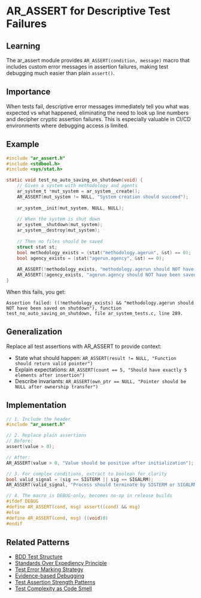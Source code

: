# AR_ASSERT for Descriptive Test Failures

## Learning
The ar_assert module provides `AR_ASSERT(condition, message)` macro that includes custom error messages in assertion failures, making test debugging much easier than plain `assert()`.

## Importance
When tests fail, descriptive error messages immediately tell you what was expected vs what happened, eliminating the need to look up line numbers and decipher cryptic assertion failures. This is especially valuable in CI/CD environments where debugging access is limited.

## Example
```c
#include "ar_assert.h"
#include <stdbool.h>
#include <sys/stat.h>

static void test_no_auto_saving_on_shutdown(void) {
    // Given a system with methodology and agents
    ar_system_t *mut_system = ar_system__create();
    AR_ASSERT(mut_system != NULL, "System creation should succeed");
    
    ar_system__init(mut_system, NULL, NULL);
    
    // When the system is shut down
    ar_system__shutdown(mut_system);
    ar_system__destroy(mut_system);
    
    // Then no files should be saved
    struct stat st;
    bool methodology_exists = (stat("methodology.agerun", &st) == 0);
    bool agency_exists = (stat("agerun.agency", &st) == 0);
    
    AR_ASSERT(!methodology_exists, "methodology.agerun should NOT have been saved on shutdown");
    AR_ASSERT(!agency_exists, "agerun.agency should NOT have been saved on shutdown");
}
```

When this fails, you get:
```
Assertion failed: ((!methodology_exists) && "methodology.agerun should NOT have been saved on shutdown"), function test_no_auto_saving_on_shutdown, file ar_system_tests.c, line 289.
```

## Generalization
Replace all test assertions with AR_ASSERT to provide context:
- State what should happen: `AR_ASSERT(result != NULL, "Function should return valid pointer")`
- Explain expectations: `AR_ASSERT(count == 5, "Should have exactly 5 elements after insertion")`
- Describe invariants: `AR_ASSERT(own_ptr == NULL, "Pointer should be NULL after ownership transfer")`

## Implementation
```c
// 1. Include the header
#include "ar_assert.h"

// 2. Replace plain assertions
// Before:
assert(value > 0);

// After:
AR_ASSERT(value > 0, "Value should be positive after initialization");

// 3. For complex conditions, extract to boolean for clarity
bool valid_signal = (sig == SIGTERM || sig == SIGALRM);
AR_ASSERT(valid_signal, "Process should terminate by SIGTERM or SIGALRM");

// 4. The macro is DEBUG-only, becomes no-op in release builds
#ifdef DEBUG
#define AR_ASSERT(cond, msg) assert((cond) && msg)
#else
#define AR_ASSERT(cond, msg) ((void)0)
#endif
```

## Related Patterns
- [BDD Test Structure](bdd-test-structure.md)
- [Standards Over Expediency Principle](standards-over-expediency-principle.md)
- [Test Error Marking Strategy](test-error-marking-strategy.md)
- [Evidence-based Debugging](evidence-based-debugging.md)
- [Test Assertion Strength Patterns](test-assertion-strength-patterns.md)
- [Test Complexity as Code Smell](test-complexity-as-code-smell.md)